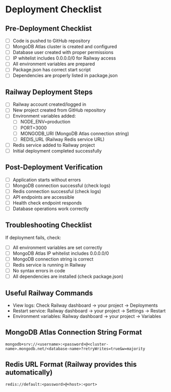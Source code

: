 # Deployment Checklist

## Pre-Deployment Checklist
- [ ] Code is pushed to GitHub repository
- [ ] MongoDB Atlas cluster is created and configured
- [ ] Database user created with proper permissions
- [ ] IP whitelist includes 0.0.0.0/0 for Railway access
- [ ] All environment variables are prepared
- [ ] Package.json has correct start script
- [ ] Dependencies are properly listed in package.json

## Railway Deployment Steps
- [ ] Railway account created/logged in
- [ ] New project created from GitHub repository
- [ ] Environment variables added:
  - [ ] NODE_ENV=production
  - [ ] PORT=3000
  - [ ] MONGODB_URI (MongoDB Atlas connection string)
  - [ ] REDIS_URL (Railway Redis service URL)
- [ ] Redis service added to Railway project
- [ ] Initial deployment completed successfully

## Post-Deployment Verification
- [ ] Application starts without errors
- [ ] MongoDB connection successful (check logs)
- [ ] Redis connection successful (check logs)
- [ ] API endpoints are accessible
- [ ] Health check endpoint responds
- [ ] Database operations work correctly

## Troubleshooting Checklist
If deployment fails, check:
- [ ] All environment variables are set correctly
- [ ] MongoDB Atlas IP whitelist includes 0.0.0.0/0
- [ ] MongoDB connection string is correct
- [ ] Redis service is running in Railway
- [ ] No syntax errors in code
- [ ] All dependencies are installed (check package.json)

## Useful Railway Commands
- View logs: Check Railway dashboard → your project → Deployments
- Restart service: Railway dashboard → your project → Settings → Restart
- Environment variables: Railway dashboard → your project → Variables

## MongoDB Atlas Connection String Format
```
mongodb+srv://<username>:<password>@<cluster-name>.mongodb.net/<database-name>?retryWrites=true&w=majority
```

## Redis URL Format (Railway provides this automatically)
```
redis://default:<password>@<host>:<port>
```
